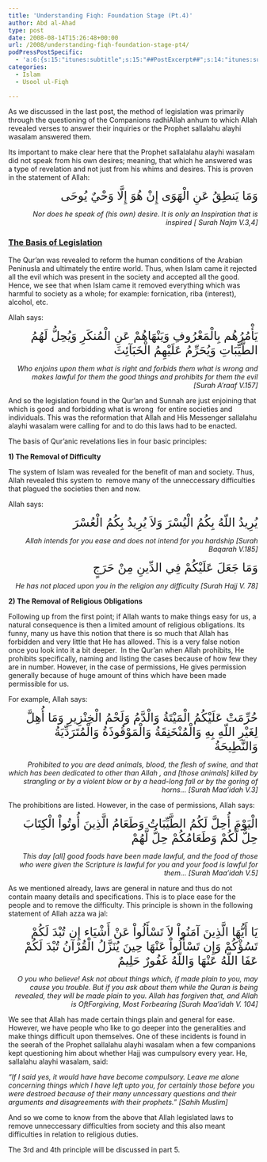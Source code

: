 ```yaml
---
title: 'Understanding Fiqh: Foundation Stage (Pt.4)'
author: Abd al-Ahad
type: post
date: 2008-08-14T15:26:48+00:00
url: /2008/understanding-fiqh-foundation-stage-pt4/
podPressPostSpecific:
  - 'a:6:{s:15:"itunes:subtitle";s:15:"##PostExcerpt##";s:14:"itunes:summary";s:15:"##PostExcerpt##";s:15:"itunes:keywords";s:17:"##WordPressCats##";s:13:"itunes:author";s:10:"##Global##";s:15:"itunes:explicit";s:2:"No";s:12:"itunes:block";s:2:"No";}'
categories:
  - Islam
  - Usool ul-Fiqh

---
```

As we discussed in the last post, the method of legislation was primarily through the questioning of the Companions radhiAllah anhum to which Allah revealed verses to answer their inquiries or the Prophet sallalahu alayhi wasalam answered them.

Its important to make clear here that the Prophet sallalalahu alayhi wasalam did not speak from his own desires; meaning, that which he answered was a type of revelation and not just from his whims and desires. This is proven in the statement of Allah:

<p style="text-align: right;">
  <span style="font-size: x-large;">وَمَا يَنطِقُ عَنِ الْهَوَى إِنْ هُوَ إِلَّا وَحْيٌ يُوحَى</span>
</p>

<p style="text-align: right;">
  <em>Nor does he speak of (his own) desire. It is only an Inspiration that is inspired [ Surah Najm V.3,4]</em>
</p>

### <span style="text-decoration: underline;">The Basis of Legislation</span>

The Qur&#8217;an was revealed to reform the human conditions of the Arabian Peninusla and ultimately the entire world. Thus, when Islam came it rejected all the evil which was present in the society and accepted all the good. Hence, we see that when Islam came it removed everything which was harmful to society as a whole; for example: fornication, riba (interest), alcohol, etc.

Allah says:

<p style="text-align: right;">
  <span style="font-size: x-large;">يَأْمُرُهُم بِالْمَعْرُوفِ وَيَنْهَاهُمْ عَنِ الْمُنكَرِ وَيُحِلُّ لَهُمُ الطَّيِّبَاتِ وَيُحَرِّمُ عَلَيْهِمُ الْخَبَآئِثَ</span>
</p>

<p style="text-align: right;">
  <em>Who enjoins upon them what is right and forbids them what is wrong and makes lawful for them the good things and prohibits for them the evil [Surah A&#8217;raaf V.157]</em>
</p>

<p style="text-align: left;">
  And so the legislation found in the Qur&#8217;an and Sunnah are just enjoining that which is good  and forbidding what is wrong  for entire societies and individuals. This was the reformation that Allah and His Messenger sallalahu alayhi wasalam were calling for and to do this laws had to be enacted.
</p>

<p style="text-align: left;">
  The basis of Qur&#8217;anic revelations lies in four basic principles:
</p>

<p style="text-align: left;">
  <strong>1) The Removal of Difficulty</strong>
</p>

<p style="text-align: left;">
  The system of Islam was revealed for the benefit of man and society. Thus, Allah revealed this system to  remove many of the unneccessary difficulties that plagued the societies then and now.
</p>

<p style="text-align: left;">
  Allah says:
</p>

<p style="text-align: right;">
  <span style="font-size: x-large;">يُرِيدُ اللّهُ بِكُمُ الْيُسْرَ وَلاَ يُرِيدُ بِكُمُ الْعُسْرَ</span>
</p>

<p style="text-align: right;">
  <em>Allah intends for you ease and does not intend for you hardship [Surah Baqarah V.185]</em>
</p>

<p style="text-align: right;">
  <span style="font-size: x-large;">وَمَا جَعَلَ عَلَيْكُمْ فِي الدِّينِ مِنْ حَرَجٍ</span>
</p>

<p style="text-align: right;">
  <em>He has not placed upon you in the religion any difficulty [Surah Hajj V. 78]</em>
</p>

**2) The Removal of Religious Obligations**

Following up from the first point; if Allah wants to make things easy for us, a natural consequence is then a limited amount of religious obligations. Its funny, many us have this notion that there is so much that Allah has forbidden and very little that He has allowed. This is a very false notion once you look into it a bit deeper.  In the Qur&#8217;an when Allah prohibits, He prohibits specifically, naming and listing the cases because of how few they are in number. However, in the case of permissions, He gives permission generally because of huge amount of thins which have been made permissible for us.

<p style="text-align: left;">
  For example, Allah says:
</p>

<p style="text-align: right;">
  <span style="font-size: x-large;">حُرِّمَتْ عَلَيْكُمُ الْمَيْتَةُ وَالْدَّمُ وَلَحْمُ الْخِنْزِيرِ وَمَا أُهِلَّ لِغَيْرِ اللّهِ بِهِ وَالْمُنْخَنِقَةُ وَالْمَوْقُوذَةُ وَالْمُتَرَدِّيَةُ وَالنَّطِيحَةُ</span>
</p>

<p style="text-align: right;">
  <em>Prohibited to you are dead animals, blood, the flesh of swine, and that which has been dedicated to other than Allah , and [those animals] killed by strangling or by a violent blow or by a head-long fall or by the goring of horns&#8230; [Surah Maa&#8217;idah V.3]</em>
</p>

The prohibitions are listed. However, in the case of permissions, Allah says:

<p style="text-align: right;">
  <span style="font-size: x-large;">الْيَوْمَ أُحِلَّ لَكُمُ الطَّيِّبَاتُ وَطَعَامُ الَّذِينَ أُوتُواْ الْكِتَابَ حِلٌّ لَّكُمْ وَطَعَامُكُمْ حِلُّ لَّهُمْ</span>
</p>

<p style="text-align: right;">
  <em>This day [all] good foods have been made lawful, and the food of those who were given the Scripture is lawful for you and your food is lawful for them&#8230; [Surah Maa&#8217;idah V.5]</em>
</p>

As we mentioned already, laws are general in nature and thus do not contain maany details and specifications. This is to place ease for the people and to remove the difficulty. This principle is shown in the following statement of Allah azza wa jal:

<p style="text-align: right;">
  <span style="font-size: x-large;">يَا أَيُّهَا الَّذِينَ آمَنُواْ لاَ تَسْأَلُواْ عَنْ أَشْيَاء إِن تُبْدَ لَكُمْ تَسُؤْكُمْ وَإِن تَسْأَلُواْ عَنْهَا حِينَ يُنَزَّلُ الْقُرْآنُ تُبْدَ لَكُمْ عَفَا اللّهُ عَنْهَا وَاللّهُ غَفُورٌ حَلِيمٌ</span>
</p>

<p style="text-align: right;">
  <em>O you who believe! Ask not about things which, if made plain to you, may cause you trouble. But if you ask about them while the Quran is being revealed, they will be made plain to you. Allah has forgiven that, and Allah is Oft­Forgiving, Most Forbearing [Surah Maa&#8217;idah V. 104]</em>
</p>

We see that Allah has made certain things plain and general for ease. However, we have people who like to go deeper into the generalities and make things difficult upon themselves. One of these incidents is found in the seerah of the Prophet sallalahu alayhi wasalam when a few companions kept questioning him about whether Hajj was cumpulsory every year. He, sallalahu alayhi wasalam, said:

_&#8220;If I said yes, it would have have become compulsory. Leave me alone concerning things which I have left upto you, for certainly those before you were destroed because of their many unncessary questions and their arguments and disagreements with their prophets.&#8221; [Sahih Muslim]_

And so we come to know from the above that Allah legislated laws to remove unneccessary difficulties from society and this also meant difficulties in relation to religious duties.

The 3rd and 4th principle will be discussed in part 5.